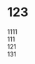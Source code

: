 # 123



<div>1111</div>
<div style="display:flex;flex-direction: column;">
 <div>111</div>
  <div>121</div>
  <div>131</div>
</div>
